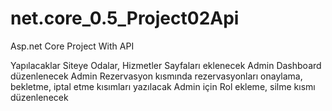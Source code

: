 # net.core_0.5_Project02Api
Asp.net Core Project With API

Yapılacaklar
Siteye Odalar, Hizmetler Sayfaları eklenecek
Admin Dashboard düzenlenecek
Admin Rezervasyon kısmında rezervasyonları onaylama, bekletme, iptal etme kısımları yazılacak
Admin için Rol ekleme, silme kısmı düzenlenecek 
